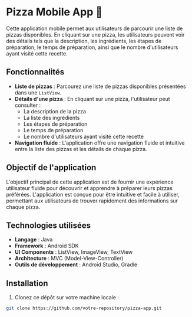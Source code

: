 # Pizza Mobile App 🍕 

Cette application mobile permet aux utilisateurs de parcourir une liste de pizzas disponibles. En cliquant sur une pizza, les utilisateurs peuvent voir des détails tels que la description, les ingrédients, les étapes de préparation, le temps de préparation, ainsi que le nombre d'utilisateurs ayant visité cette recette.

## Fonctionnalités

- **Liste de pizzas** : Parcourez une liste de pizzas disponibles présentées dans une `ListView`.
- **Détails d'une pizza** : En cliquant sur une pizza, l'utilisateur peut consulter :
  - La description de la pizza
  - La liste des ingrédients
  - Les étapes de préparation
  - Le temps de préparation
  - Le nombre d'utilisateurs ayant visité cette recette
- **Navigation fluide** : L'application offre une navigation fluide et intuitive entre la liste des pizzas et les détails de chaque pizza.

## Objectif de l'application

L'objectif principal de cette application est de fournir une expérience utilisateur fluide pour découvrir et apprendre à préparer leurs pizzas préférées. L'application est conçue pour être intuitive et facile à utiliser, permettant aux utilisateurs de trouver rapidement des informations sur chaque pizza.

## Technologies utilisées

- **Langage** : Java
- **Framework** : Android SDK
- **UI Components** : ListView, ImageView, TextView
- **Architecture** : MVC (Model-View-Controller)
- **Outils de développement** : Android Studio, Gradle

## Installation

1. Clonez ce dépôt sur votre machine locale :

```bash
git clone https://github.com/votre-repository/pizza-app.git
